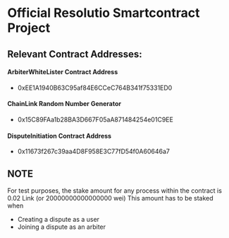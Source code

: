 # Official Resolutio Smartcontract Project

## Relevant Contract Addresses:
#### ArbiterWhiteLister Contract Address 
- 0xEE1A1940B63C95af84E6CCeC764B341f75331ED0
#### ChainLink Random Number Generator
- 0x15C89FAa1b28BA3D667F05aA871484254e01C9EE
#### DisputeInitiation Contract Address
- 0x11673f267c39aa4D8F958E3C77fD54f0A60646a7

## NOTE
For test purposes, the stake amount for any process within the contract is 0.02 Link (or 20000000000000000 wei)
This amount has to be staked when
- Creating a dispute as a user
- Joining a dispute as an arbiter

